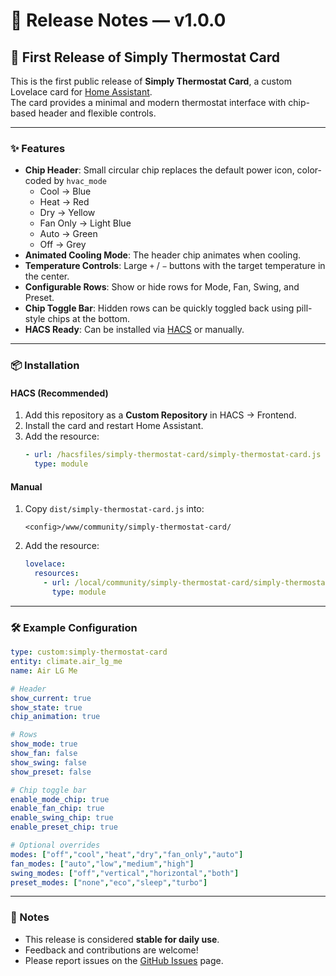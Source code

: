 # 📜 Release Notes — v1.0.0

## 🚀 First Release of Simply Thermostat Card

This is the first public release of **Simply Thermostat Card**, a custom Lovelace card for [Home Assistant](https://www.home-assistant.io).  
The card provides a minimal and modern thermostat interface with chip-based header and flexible controls.

---

### ✨ Features
- **Chip Header**: Small circular chip replaces the default power icon, color-coded by `hvac_mode`  
  - Cool → Blue  
  - Heat → Red  
  - Dry → Yellow  
  - Fan Only → Light Blue  
  - Auto → Green  
  - Off → Grey  
- **Animated Cooling Mode**: The header chip animates when cooling.  
- **Temperature Controls**: Large `+` / `−` buttons with the target temperature in the center.  
- **Configurable Rows**: Show or hide rows for Mode, Fan, Swing, and Preset.  
- **Chip Toggle Bar**: Hidden rows can be quickly toggled back using pill-style chips at the bottom.  
- **HACS Ready**: Can be installed via [HACS](https://hacs.xyz) or manually.  

---

### 📦 Installation

#### HACS (Recommended)
1. Add this repository as a **Custom Repository** in HACS → Frontend.  
2. Install the card and restart Home Assistant.  
3. Add the resource:
   ```yaml
   - url: /hacsfiles/simply-thermostat-card/simply-thermostat-card.js
     type: module
   ```

#### Manual
1. Copy `dist/simply-thermostat-card.js` into:
   ```
   <config>/www/community/simply-thermostat-card/
   ```
2. Add the resource:
   ```yaml
   lovelace:
     resources:
       - url: /local/community/simply-thermostat-card/simply-thermostat-card.js
         type: module
   ```

---

### 🛠 Example Configuration
```yaml
type: custom:simply-thermostat-card
entity: climate.air_lg_me
name: Air LG Me

# Header
show_current: true
show_state: true
chip_animation: true

# Rows
show_mode: true
show_fan: false
show_swing: false
show_preset: false

# Chip toggle bar
enable_mode_chip: true
enable_fan_chip: true
enable_swing_chip: true
enable_preset_chip: true

# Optional overrides
modes: ["off","cool","heat","dry","fan_only","auto"]
fan_modes: ["auto","low","medium","high"]
swing_modes: ["off","vertical","horizontal","both"]
preset_modes: ["none","eco","sleep","turbo"]
```

---

### 📝 Notes
- This release is considered **stable for daily use**.  
- Feedback and contributions are welcome!  
- Please report issues on the [GitHub Issues](../../issues) page.  
